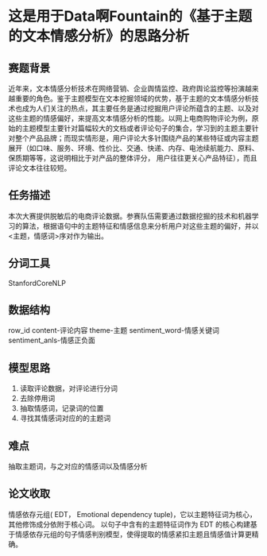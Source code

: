 # 这是用于Data啊Fountain的《基于主题的文本情感分析》的思路分析

## 赛题背景
近年来，文本情感分析技术在网络营销、企业舆情监控、政府舆论监控等扮演越来越重要的角色。鉴于主题模型在文本挖掘领域的优势，基于主题的文本情感分析技术也成为人们关注的热点，其主要任务是通过挖掘用户评论所蕴含的主题、以及对这些主题的情感偏好，来提高文本情感分析的性能。以网上电商购物评论为例，原始的主题模型主要针对篇幅较大的文档或者评论句子的集合，学习到的主题主要针对整个产品品牌；而现实情形是，用户评论大多针围绕产品的某些特征或内容主题展开（如口味、服务、环境、性价比、交通、快递、内存、电池续航能力、原料、保质期等等，这说明相比于对产品的整体评分， 用户往往更关心产品特征），而且评论文本往往较短。
## 任务描述
本次大赛提供脱敏后的电商评论数据。参赛队伍需要通过数据挖掘的技术和机器学习的算法，根据语句中的主题特征和情感信息来分析用户对这些主题的偏好，并以<主题，情感词>序对作为输出。
## 分词工具
StanfordCoreNLP

## 数据结构
row_id	content-评论内容	theme-主题	sentiment_word-情感关键词	sentiment_anls-情感正负面

## 模型思路
1. 读取评论数据，对评论进行分词
2. 去除停用词
3. 抽取情感词，记录词的位置
4. 寻找其情感词对应的的主题词


## 难点
抽取主题词，与之对应的情感词以及情感分析


## 论文收取
情感依存元组( EDT， Emotional dependency tuple)，它以主题特征词为核心，其他修饰成分依附于核心词。
以句子中含有的主题特征词作为 EDT 的核心构建基于情感依存元组的句子情感判别模型，使得提取的情感紧扣主题且情感值计算更精确。
